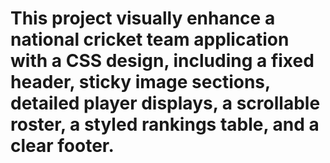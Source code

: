 # This project visually enhance a national cricket team application with a CSS design, including a fixed header, sticky image sections, detailed player displays, a scrollable roster, a styled rankings table, and a clear footer.